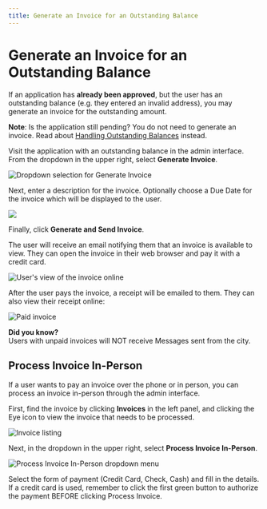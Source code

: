```yaml
---
title: Generate an Invoice for an Outstanding Balance
---
```

# Generate an Invoice for an Outstanding Balance

If an application has **already been approved**, but the user has an outstanding balance (e.g. they entered an invalid address), you may generate an invoice for the outstanding amount.

**Note**: Is the application still pending? You do not need to generate an invoice. Read about [Handling Outstanding Balances](/guides/handling-outstanding-balances.html) instead.

Visit the application with an outstanding balance in the admin interface. From the dropdown in the upper right, select **Generate Invoice**.

![Dropdown selection for Generate Invoice](/images/uploads/screen-shot-2020-03-30-at-3.25.17-pm.png)

Next, enter a description for the invoice. Optionally choose a Due Date for the invoice which will be displayed to the user.

![](/images/uploads/screen-shot-2020-03-30-at-3.28.15-pm.png)

Finally, click **Generate and Send Invoice**.

The user will receive an email notifying them that an invoice is available to view. They can open the invoice in their web browser and pay it with a credit card.

![User's view of the invoice online](/images/uploads/screen-shot-2020-03-30-at-3.33.49-pm.png)

After the user pays the invoice, a receipt will be emailed to them. They can also view their receipt online:

![Paid invoice](/images/uploads/screen-shot-2020-03-30-at-3.34.06-pm.png)

**Did you know?**\
Users with unpaid invoices will NOT receive Messages sent from the city.

## Process Invoice In-Person

If a user wants to pay an invoice over the phone or in person, you can process an invoice in-person through the admin interface.

First, find the invoice by clicking **Invoices** in the left panel, and clicking the Eye icon to view the invoice that needs to be processed.

![Invoice listing](/images/uploads/screen-shot-2020-03-30-at-3.23.47-pm.png)

Next, in the dropdown in the upper right, select **Process Invoice In-Person**.

![Process Invoice In-Person dropdown menu](/images/uploads/screen-shot-2020-03-30-at-3.59.18-pm.png)

Select the form of payment (Credit Card, Check, Cash) and fill in the details. If a credit card is used, remember to click the first green button to authorize the payment BEFORE clicking Process Invoice.